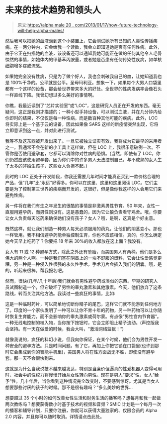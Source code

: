 # 未来的技术趋势和领头人

> 原文:[https://alpha male 20 . com/2013/01/17/how-future-technology-will-help-alpha-males/](https://alphamale20.com/2013/01/17/how-future-technology-will-help-alpha-males/)

然后我可以把她的血液滴到这个小装置上，它会测试她所有已知的人类性传播疾病。在一两分钟内，它会给我一个读数，我会立即知道她是否有任何性病。此外，由于它正在扫描她的血液，该设备还可以通知我她可能正在做的任何其他令人毛骨悚然的事情，如她体内的甲基苯丙胺量，或者她是否患有任何传染性疾病，如单核细胞增多症或流感。

如果她完全没有性病，只是为了做个好人，我也会刺破我自己的血，让她知道我也是 100%干净的。公平就是公平。圣母玛利亚。想象一下，如果每个大男人口袋里都有一个这样的设备，那会给世界带来多大的好处。全世界的性病发病率会像石头一样直线下降。我曾幻想过多么美好的事情啊。

你瞧，我最近读到了“芯片实验室”或“LOC”，这是研究人员正在开发的东西。毫无疑问，这正是我刚才描述的；一种小型手持设备，可以测试血液，并在几分钟内给你即时的结果，不仅仅是每一种性病，而是数百种其他可能的疾病。此外，LOC 将实际上是一个基于云的设备，因此如果像 SARS 这样的新疫情突然出现，它将立即意识到这一点，并对此进行测试。

我等不及这东西被开发出来了。一旦它被独立证实有效，我将成为它最早的采用者之一。我通常不会在新的小工具上这样做，但在 LOC 上，我很乐意破例一次。不管你是否使用避孕套，它都可以消除你对性病的恐惧。(当然，即使有了 LOC，你们仍然应该使用避孕套，因为你们中的许多男人无法控制自己，与不成熟的女人生了太多的非婚生孩子，这些女人负担不起。)

此时的 LOC 正处于开发阶段，你我还需要几年时间才能真正买到一款价格合理的产品，但“几年”比“永远”好得多。你可以在这里、这里和这里阅读 LOC。它们主要是为了控制第三世界的疾病而开发的，这很好，但是像你我这样的人会用它们来避免性病。

另一件将在我们有生之年发生的很酷的事情是非激素男性节育。50 年来，女性一直服用避孕药，而男性则没有。这是愚蠢的，因为它让狼负责看守鸡舍。哦，你要让女人负责每天吃药来确保她们没有孩子？女人？哦，是啊，这真是个好主意。

既然这样，就让我们制造一种男人每天必须服用的药丸，让他们的阴茎变小。那也一样管用。我不相信避孕药能单独控制生育，你也不应该相信。真的，你怎么确定她今天早上吃药了？你要把 18 年来 30%的收入都放在这上面？我没有。

女人有 11 或 12 种避孕方式，除此之外还有堕胎，而美国男人有两种。他们是多么伟大的两个人啊。一种是我们塞在阴茎上的一块不舒服的塑料，它会让性爱感觉更糟，另一种是一种侵入性很强的永久性手术，手术刀片会插入我们的阴囊。哦，是的，听起来很棒。帮我报名吧。

然而，很快(几年/几十年后)我们就会有男性避孕药或类似的东西。早期的研究人员试图制造一个，但它破坏了男性的睾丸激素和其他激素。今天，他们放弃了这条路线，转而关注其他方法。我读过一些疯狂的事情，比如:

这是一种临时药片，可以简单地切断你精子的尾巴，这样它们就不能游到任何地方了。印度的一个家伙发明了一种可以让你不育十年的药物，另一种药物可以让你随时恢复生育能力，而不会影响你的睾丸激素或荷尔蒙。有点像“男性宫内节育器”。一种无线电控制的植入物，当你按下按钮时，它会立即阻止精子流动。(声控版我会坚持。有一天在做爱的时候，我会大叫，“激活网络监狱！”)

就像我说的，疯狂的科幻小说，但我向你保证，在某个时候，他们会为男性开发一种安全的避孕方法。只是时间问题。有了它，再加上你把它锁在口袋里(也许到那时它会集成到你的智能手机里)，美国男人将在性方面战无不胜，即使没有避孕套。那一天不会很快到来。

这就是为什么当我说技术越来越发达，特别是当廉价但逼真的性爱机器人变得可用时，社会中的性权力将慢慢开始从女性转向男性。现在是男人“要求”性，女人“给予”性。几十年后，当你看到这种情况完全改变时，不要感到惊讶。尤其是当女人想要那些讨厌的孩子的时候。那不是很有趣吗？“多么美妙的世界...

想要超过 35 个小时的如何改善女性生活和财务生活的播客吗？想每月和我一起做两次教练吗？想要获得数小时基于技术的视频和音频？SMIC 计划是一个每月一次的播客和辅导计划，只要你注册，你就可以获得大量独家的、仅限会员的 Alpha 2.0 内容，并且你可以随时取消。详情请点击此处。